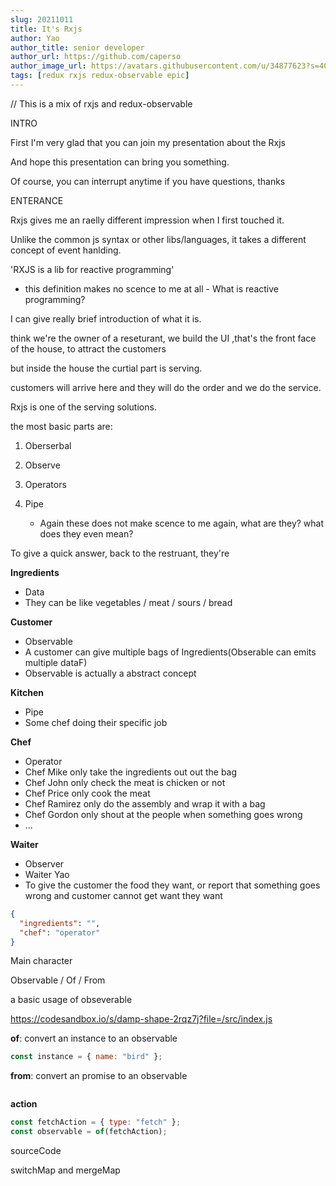 ```yaml
---
slug: 20211011
title: It's Rxjs
author: Yao
author_title: senior developer
author_url: https://github.com/caperso
author_image_url: https://avatars.githubusercontent.com/u/34877623?s=400&u=8da3f1b8199cdbd5591ea229149fa663f2011065&v=4
tags: [redux rxjs redux-observable epic]
---
```


// This is a mix of rxjs and redux-observable

INTRO

First I'm very glad that you can join my presentation about the Rxjs

And hope this presentation can bring you something.

Of course, you can interrupt anytime if you have questions, thanks

ENTERANCE

Rxjs gives me an raelly different impression when I first touched it.

Unlike the common js syntax or other libs/languages, it takes a different concept of event hanlding.

'RXJS is a lib for reactive programming'

- this definition makes no scence to me at all - What is reactive programming?

I can give really brief introduction of what it is.

think we're the owner of a reseturant, we build the UI ,that's the front face of the house, to attract the customers

but inside the house the curtial part is serving.

customers will arrive here and they will do the order and we do the service.

Rxjs is one of the serving solutions.

the most basic parts are:

1. Oberserbal
2. Observe
3. Operators
4. Pipe

   - Again these does not make scence to me again, what are they? what does they even mean?

To give a quick answer, back to the restruant, they're

**Ingredients**

- Data
- They can be like vegetables / meat / sours / bread

**Customer**

- Observable
- A customer can give multiple bags of Ingredients(Obserable can emits multiple dataF)
- Observable is actually a abstract concept

**Kitchen**

- Pipe
- Some chef doing their specific job

**Chef**

- Operator
- Chef Mike only take the ingredients out out the bag
- Chef John only check the meat is chicken or not
- Chef Price only cook the meat
- Chef Ramirez only do the assembly and wrap it with a bag
- Chef Gordon only shout at the people when something goes wrong
- ...

**Waiter**

- Observer
- Waiter Yao
- To give the customer the food they want, or report that something goes wrong and customer cannot get want they want

```json
{
  "ingredients": "",
  "chef": "operator"
}
```

Main character

Observable / Of / From

a basic usage of obseverable

https://codesandbox.io/s/damp-shape-2rqz7j?file=/src/index.js

**of**: convert an instance to an observable

```javascript
const instance = { name: "bird" };
```

**from**: convert an promise to an observable

```javascript

```

**action**

```javascript
const fetchAction = { type: "fetch" };
const observable = of(fetchAction);

```


sourceCode

switchMap and mergeMap
